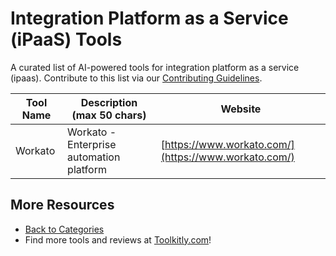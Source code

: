 # Integration Platform as a Service (iPaaS) Tools

A curated list of AI-powered tools for integration platform as a service (ipaas). Contribute to this list via our [Contributing Guidelines](../CONTRIBUTING.md).

| Tool Name | Description (max 50 chars) | Website |
|-----------|----------------------------|---------|
| Workato | Workato - Enterprise automation platform | [https://www.workato.com/](https://www.workato.com/) |

## More Resources
- [Back to Categories](../README.md)
- Find more tools and reviews at [Toolkitly.com](https://toolkitly.com)!
